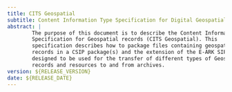 ```yaml
---
title: CITS Geospatial
subtitle: Content Information Type Specification for Digital Geospatial Data Records Archiving
abstract: |
        The purpose of this document is to describe the Content Information Type
        Specification for Geospatial records (CITS Geospatial). This
        specification describes how to package files containing geospatial
        records in a CSIP package(s) and the extension of the E-ARK SIP. It is
        designed to be used for the transfer of different types of Geospatial
        records and resources to and from archives.
version: ${RELEASE_VERSION}
date: ${RELEASE_DATE}
---
```

